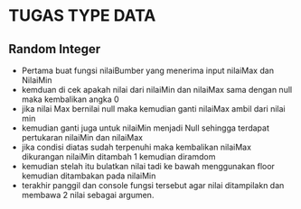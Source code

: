 # TUGAS TYPE DATA

## Random Integer
- Pertama buat fungsi nilaiBumber yang menerima input nilaiMax dan NilaiMin
- kemduan di cek apakah nilai dari nilaiMin dan nilaiMax sama dengan null maka kembalikan angka 0
- jika nilai Max bernilai null maka kemudian ganti nilaiMax ambil dari nilai min
- kemudian ganti juga untuk nilaiMin menjadi Null sehingga  terdapat pertukaran nilaiMin dan nilaiMax
- jika condisi diatas sudah terpenuhi maka kembalikan nilaiMax dikurangan nilaiMin ditambah 1 kemudian diramdom
- kemudian stelah itu bulatkan nilai tadi ke bawah menggunakan floor kemudian ditambakan pada nilaiMin
- terakhir panggil dan console fungsi tersebut agar nilai ditampilakn dan membawa 2 nilai sebagai argumen.
